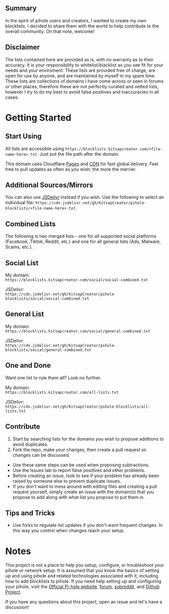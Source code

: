 ## Summary
In the spirit of pihole users and creators, I wanted to create my own blocklists. I decided to share them with the world to help contribute to the overall community. On that note, welcome!

## Disclaimer
The lists contained here are provided as is, with no warranty as to their accuracy. It is your responsibility to whitelist/blacklist as you see fit for your needs and your enviroment. These lists are provided free of charge, are open for use by anyone, and are maintained by myself in my spare time. These lists are collections of domains I have come across or seen in forums or other places, therefore these are not perfectly curated and vetted lists, however I try to do my best to avoid false positives and inaccuracies in all cases.

# Getting Started

## Start Using
All lists are accessible using `https://blocklists.kitsapcreator.com/<file-name-here>.txt`. Just put the file path after the domain.

This domain uses Cloudflare [Pages](https://pages.cloudflare.com/) and [CDN](https://www.cloudflare.com/cdn/) for fast global delivery. Feel free to pull updates as often as you wish; the more the merrier.

## Additional Sources/Mirrors
You can also use [JSDelivr](https://jsdelivr.com) instead if you wish. Use the following to select an individual file: `https://cdn.jsdelivr.net/gh/KitsapCreator/pihole-blocklists/<file-name-here>.txt`.

## Combined Lists
The following is two merged lists - one for all supported social platforms (Facebook, Tiktok, Reddit, etc.) and one for all general lists (Ads, Malware, Scams, etc.).

## Social List
My domain:\
`https://blocklists.kitsapcreator.com/social/social-combined.txt`

JSDelivr:\
`https://cdn.jsdelivr.net/gh/KitsapCreator/pihole-blocklists/social/social-combined.txt`

## General List
My domain:\
`https://blocklists.kitsapcreator.com/social/general-combined.txt`

JSDelivr:\
`https://cdn.jsdelivr.net/gh/KitsapCreator/pihole-blocklists/social/general-combined.txt`

## One and Done
Want one list to rule them all? Look no further.

My domain:\
`https://blocklists.kitsapcreator.com/all-lists.txt`

JSDelivr:\
`https://cdn.jsdelivr.net/gh/KitsapCreator/pihole-blocklists/all-lists.txt`

## Contribute
1. Start by searching lists for the domains you wish to propose additions to avoid duplicates.
2. Fork the repo, make your changes, then create a pull request so changes can be discussed.
* Use these same steps can be used when proposing subtractions.
* Use the Issues tab to report false positives and other problems.
* Before creating an issue, look to see if your problem has already been raised by someone else to prevent duplicate issues.
* If you don't want to mess around with editing files and creating a pull request yourself, simply create an issue with the domain(s) that you propose to add along with what list you propose to put them in.

## Tips and Tricks
* Use forks to regulate list updates if you don't want frequent changes. In this way you control when changes reach your setup.

# Notes
This project is not a place to help you setup, configure, or troubleshoot your pihole or network setup. It is assumed that you know the basics of setting up and using pihole and related technologies associated with it, including how to add blocklists to pihole. If you need help setting up and configuring your pihole, visit the [Official Pi-hole website](https://pi-hole.net/), [forum](https://discourse.pi-hole.net/), [subreddit](https://www.reddit.com/r/pihole/), and [Github Project](https://github.com/pi-hole/pi-hole).

If you have any questions about this project, open an issue and let's have a discussion!
